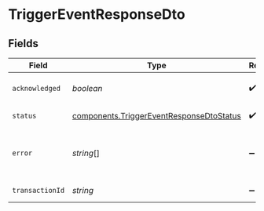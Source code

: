 # TriggerEventResponseDto


## Fields

| Field                                                                                                | Type                                                                                                 | Required                                                                                             | Description                                                                                          |
| ---------------------------------------------------------------------------------------------------- | ---------------------------------------------------------------------------------------------------- | ---------------------------------------------------------------------------------------------------- | ---------------------------------------------------------------------------------------------------- |
| `acknowledged`                                                                                       | *boolean*                                                                                            | :heavy_check_mark:                                                                                   | If trigger was acknowledged or not                                                                   |
| `status`                                                                                             | [components.TriggerEventResponseDtoStatus](../../models/components/triggereventresponsedtostatus.md) | :heavy_check_mark:                                                                                   | Status for trigger                                                                                   |
| `error`                                                                                              | *string*[]                                                                                           | :heavy_minus_sign:                                                                                   | In case of an error, this field will contain the error message                                       |
| `transactionId`                                                                                      | *string*                                                                                             | :heavy_minus_sign:                                                                                   | Transaction id for trigger                                                                           |